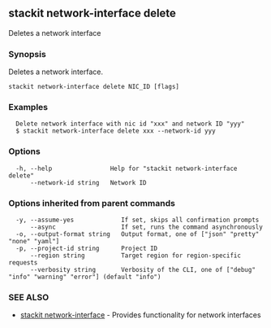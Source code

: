 ## stackit network-interface delete

Deletes a network interface

### Synopsis

Deletes a network interface.

```
stackit network-interface delete NIC_ID [flags]
```

### Examples

```
  Delete network interface with nic id "xxx" and network ID "yyy"
  $ stackit network-interface delete xxx --network-id yyy
```

### Options

```
  -h, --help                Help for "stackit network-interface delete"
      --network-id string   Network ID
```

### Options inherited from parent commands

```
  -y, --assume-yes             If set, skips all confirmation prompts
      --async                  If set, runs the command asynchronously
  -o, --output-format string   Output format, one of ["json" "pretty" "none" "yaml"]
  -p, --project-id string      Project ID
      --region string          Target region for region-specific requests
      --verbosity string       Verbosity of the CLI, one of ["debug" "info" "warning" "error"] (default "info")
```

### SEE ALSO

* [stackit network-interface](./stackit_network-interface.md)	 - Provides functionality for network interfaces

